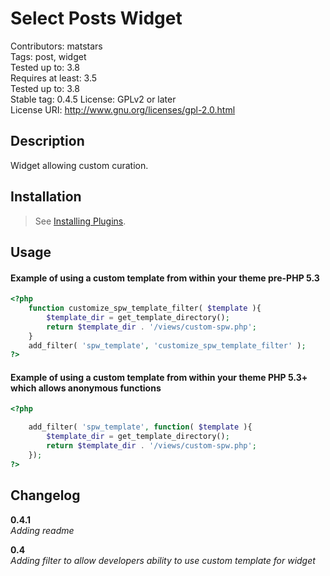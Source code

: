 Select Posts Widget
===================
Contributors: matstars  
Tags: post, widget  
Tested up to: 3.8  
Requires at least: 3.5  
Tested up to: 3.8  
Stable tag: 0.4.5
License: GPLv2 or later  
License URI: http://www.gnu.org/licenses/gpl-2.0.html

## Description
Widget allowing custom curation.

## Installation
> See [Installing Plugins](http://codex.wordpress.org/Managing_Plugins#Installing_Plugins).


## Usage

#### Example of using a custom template from within your theme pre-PHP 5.3

```php
<?php
    function customize_spw_template_filter( $template ){
        $template_dir = get_template_directory();
        return $template_dir . '/views/custom-spw.php';    
    }
    add_filter( 'spw_template', 'customize_spw_template_filter' );
?>
```


#### Example of using a custom template from within your theme PHP 5.3+ which allows anonymous functions

```php
<?php

    add_filter( 'spw_template', function( $template ){
        $template_dir = get_template_directory();
        return $template_dir . '/views/custom-spw.php';
    });
?>
```
## Changelog

**0.4.1**  
*Adding readme*

**0.4**  
*Adding filter to allow developers ability to use custom template for widget*
